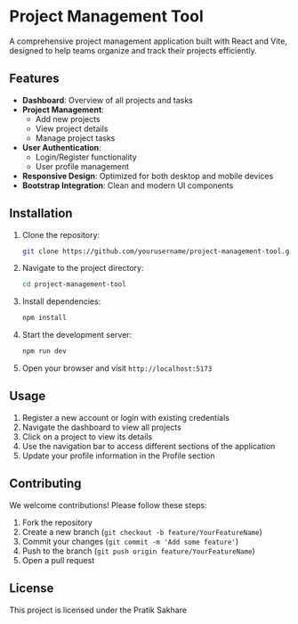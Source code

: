 # Project Management Tool

A comprehensive project management application built with React and Vite, designed to help teams organize and track their projects efficiently.

## Features

- **Dashboard**: Overview of all projects and tasks
- **Project Management**:
  - Add new projects
  - View project details
  - Manage project tasks
- **User Authentication**:
  - Login/Register functionality
  - User profile management
- **Responsive Design**: Optimized for both desktop and mobile devices
- **Bootstrap Integration**: Clean and modern UI components

## Installation

1. Clone the repository:
   ```bash
   git clone https://github.com/yourusername/project-management-tool.git
   ```
2. Navigate to the project directory:
   ```bash
   cd project-management-tool
   ```
3. Install dependencies:
   ```bash
   npm install
   ```
4. Start the development server:
   ```bash
   npm run dev
   ```
5. Open your browser and visit `http://localhost:5173`

## Usage

1. Register a new account or login with existing credentials
2. Navigate the dashboard to view all projects
3. Click on a project to view its details
4. Use the navigation bar to access different sections of the application
5. Update your profile information in the Profile section

## Contributing

We welcome contributions! Please follow these steps:

1. Fork the repository
2. Create a new branch (`git checkout -b feature/YourFeatureName`)
3. Commit your changes (`git commit -m 'Add some feature'`)
4. Push to the branch (`git push origin feature/YourFeatureName`)
5. Open a pull request

## License

This project is licensed under the Pratik Sakhare
